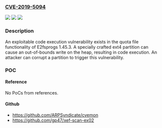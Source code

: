 ### [CVE-2019-5094](https://cve.mitre.org/cgi-bin/cvename.cgi?name=CVE-2019-5094)
![](https://img.shields.io/static/v1?label=Product&message=E2fsprogs&color=blue)
![](https://img.shields.io/static/v1?label=Version&message=n%2Fa&color=blue)
![](https://img.shields.io/static/v1?label=Vulnerability&message=CWE-787%3A%20Out-of-bounds%20Write&color=brighgreen)

### Description

An exploitable code execution vulnerability exists in the quota file functionality of E2fsprogs 1.45.3. A specially crafted ext4 partition can cause an out-of-bounds write on the heap, resulting in code execution. An attacker can corrupt a partition to trigger this vulnerability.

### POC

#### Reference
No PoCs from references.

#### Github
- https://github.com/ARPSyndicate/cvemon
- https://github.com/gp47/xef-scan-ex02

